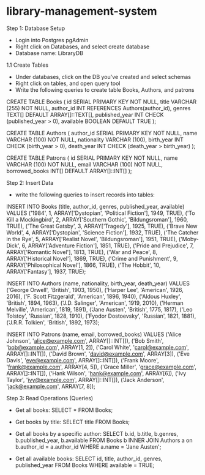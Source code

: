 # library-management-system

Step 1: Database Setup
- Login into Postgres pgAdmin
- Right click on Databases, and select create database
- Database name: LibraryDB

1.1 Create Tables
- Under databases, click on the DB you've created and select schemas
- Right click on tables, and open query tool
- Write the following queries to create table Books, Authors, and patrons

CREATE TABLE Books (
id SERIAL PRIMARY KEY NOT NULL,
title VARCHAR (255) NOT NULL,
author_id INT REFERENCES Authors(author_id),
genres TEXT[] DEFAULT ARRAY[]::TEXT[],
published_year INT CHECK (published_year > 0),
available BOOLEAN DEFAULT TRUE
);

CREATE TABLE Authors (
author_id SERIAL PRIMARY KEY NOT NULL,
name VARCHAR (100) NOT NULL,
nationality VARCHAR (100),
birth_year INT CHECK (birth_year > 0),
death_year INT CHECK (death_year > birth_year)
);

CREATE TABLE Patrons (
id SERIAL PRIMARY KEY NOT NULL,
name VARCHAR (100) NOT NULL,
email VARCHAR (100) NOT NULL,
borrowed_books INT[] DEFAULT ARRAY[]::INT[]
);

Step 2: Insert Data
- write the following queries to insert records into tables:

INSERT INTO Books (title, author_id, genres, published_year, available) VALUES
    ('1984', 1, ARRAY['Dystopian', 'Political Fiction'], 1949, TRUE),
    ('To Kill a Mockingbird', 2, ARRAY['Southern Gothic', 'Bildungsroman'], 1960, TRUE),
    ('The Great Gatsby', 3, ARRAY['Tragedy'], 1925, TRUE),
    ('Brave New World', 4, ARRAY['Dystopian', 'Science Fiction'], 1932, TRUE),
    ('The Catcher in the Rye', 5, ARRAY['Realist Novel', 'Bildungsroman'], 1951, TRUE),
    ('Moby-Dick', 6, ARRAY['Adventure Fiction'], 1851, TRUE),
    ('Pride and Prejudice', 7, ARRAY['Romantic Novel'], 1813, TRUE),
    ('War and Peace', 8, ARRAY['Historical Novel'], 1869, TRUE),
    ('Crime and Punishment', 9, ARRAY['Philosophical Novel'], 1866, TRUE),
    ('The Hobbit', 10, ARRAY['Fantasy'], 1937, TRUE);


INSERT INTO Authors (name, nationality, birth_year, death_year) VALUES
    ('George Orwell', 'British', 1903, 1950),
    ('Harper Lee', 'American', 1926, 2016),
    ('F. Scott Fitzgerald', 'American', 1896, 1940),
    ('Aldous Huxley', 'British', 1894, 1963),
    ('J.D. Salinger', 'American', 1919, 2010),
    ('Herman Melville', 'American', 1819, 1891),
    ('Jane Austen', 'British', 1775, 1817),
    ('Leo Tolstoy', 'Russian', 1828, 1910),
    ('Fyodor Dostoevsky', 'Russian', 1821, 1881),
    ('J.R.R. Tolkien', 'British', 1892, 1973);

INSERT INTO Patrons (name, email, borrowed_books) VALUES
    ('Alice Johnson', 'alice@example.com', ARRAY[]::INT[]),
    ('Bob Smith', 'bob@example.com', ARRAY[1, 2]),
    ('Carol White', 'carol@example.com', ARRAY[]::INT[]),
    ('David Brown', 'david@example.com', ARRAY[3]),
    ('Eve Davis', 'eve@example.com', ARRAY[]::INT[]),
    ('Frank Moore', 'frank@example.com', ARRAY[4, 5]),
    ('Grace Miller', 'grace@example.com', ARRAY[]::INT[]),
    ('Hank Wilson', 'hank@example.com', ARRAY[6]),
    ('Ivy Taylor', 'ivy@example.com', ARRAY[]::INT[]),
    ('Jack Anderson', 'jack@example.com', ARRAY[7, 8]);

Step 3: Read Operations (Queries)
- Get all books:
  SELECT * FROM Books;

- Get books by title:
  SELECT title FROM Books;

- Get all books by a specific author:
  SELECT 
	b.id,
    b.title,
    b.genres,
    b.published_year,
    b.available
FROM Books b
INNER JOIN Authors a on b.author_id = a.author_id
WHERE a.name = 'Jane Austen';

- Get all available books:
  SELECT 
    id,
    title,
    author_id,
    genres,
    published_year
FROM 
    Books
WHERE 
    available = TRUE;



